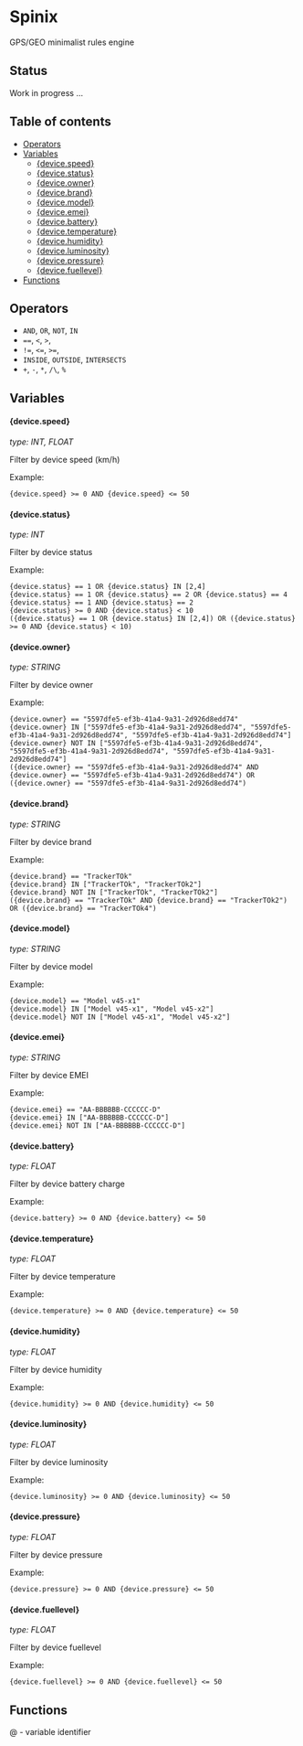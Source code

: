# Spinix

GPS/GEO minimalist rules engine

## Status
Work in progress ...

## Table of contents
- [Operators](#operators)
- [Variables](#variables)
    * [{device.speed}](#devicespeed)
    * [{device.status}](#devicestatus)
    * [{device.owner}](#deviceowner)
    * [{device.brand}](#devicebrand)
    * [{device.model}](#devicemodel)
    * [{device.emei}](#deviceemei)
    * [{device.battery}](#devicebattery)
    * [{device.temperature}](#devicetemperature)
    * [{device.humidity}](#devicehumidity)
    * [{device.luminosity}](#deviceluminosity)
    * [{device.pressure}](#devicepressure)
    * [{device.fuellevel}](#devicefuellevel)
- [Functions](#functions)
   
## Operators
- ```AND```, ```OR```, ```NOT```, ```IN```
- ```==```, ```<```, ```>```,
- ```!=```, ```<=```, ```>=```, 
- ```INSIDE```, ```OUTSIDE```, ```INTERSECTS```
- ```+```, ```-```, ```*```, ```/\```, ```%```

## Variables
#### {device.speed} 
*type: INT, FLOAT*

Filter by device speed (km/h)

Example:
```gotemplate
{device.speed} >= 0 AND {device.speed} <= 50
```

#### {device.status}
*type: INT*

Filter by device status

Example:
```gotemplate
{device.status} == 1 OR {device.status} IN [2,4]
{device.status} == 1 OR {device.status} == 2 OR {device.status} == 4
{device.status} == 1 AND {device.status} == 2 
{device.status} >= 0 AND {device.status} < 10
({device.status} == 1 OR {device.status} IN [2,4]) OR ({device.status} >= 0 AND {device.status} < 10)
```

#### {device.owner}
*type: STRING*

Filter by device owner

Example:
```gotemplate
{device.owner} == "5597dfe5-ef3b-41a4-9a31-2d926d8edd74"
{device.owner} IN ["5597dfe5-ef3b-41a4-9a31-2d926d8edd74", "5597dfe5-ef3b-41a4-9a31-2d926d8edd74", "5597dfe5-ef3b-41a4-9a31-2d926d8edd74"]
{device.owner} NOT IN ["5597dfe5-ef3b-41a4-9a31-2d926d8edd74", "5597dfe5-ef3b-41a4-9a31-2d926d8edd74", "5597dfe5-ef3b-41a4-9a31-2d926d8edd74"]
({device.owner} == "5597dfe5-ef3b-41a4-9a31-2d926d8edd74" AND {device.owner} == "5597dfe5-ef3b-41a4-9a31-2d926d8edd74") OR ({device.owner} == "5597dfe5-ef3b-41a4-9a31-2d926d8edd74")
```

#### {device.brand}
*type: STRING*

Filter by device brand

Example:
```gotemplate
{device.brand} == "TrackerTOk"
{device.brand} IN ["TrackerTOk", "TrackerTOk2"]
{device.brand} NOT IN ["TrackerTOk", "TrackerTOk2"]
({device.brand} == "TrackerTOk" AND {device.brand} == "TrackerTOk2") OR ({device.brand} == "TrackerTOk4")
```

#### {device.model}
*type: STRING*

Filter by device model

Example:
```gotemplate
{device.model} == "Model v45-x1"
{device.model} IN ["Model v45-x1", "Model v45-x2"]
{device.model} NOT IN ["Model v45-x1", "Model v45-x2"]
```

#### {device.emei}
*type: STRING*

Filter by device EMEI

Example:
```gotemplate
{device.emei} == "AA-BBBBBB-CCCCCC-D"
{device.emei} IN ["AA-BBBBBB-CCCCCC-D"]
{device.emei} NOT IN ["AA-BBBBBB-CCCCCC-D"]
```

#### {device.battery}
*type: FLOAT*

Filter by device battery charge

Example:
```gotemplate
{device.battery} >= 0 AND {device.battery} <= 50  
```

#### {device.temperature}
*type: FLOAT*

Filter by device temperature

Example:
```gotemplate
{device.temperature} >= 0 AND {device.temperature} <= 50  
```

#### {device.humidity}
*type: FLOAT*

Filter by device humidity

Example:
```gotemplate
{device.humidity} >= 0 AND {device.humidity} <= 50  
```

#### {device.luminosity}
*type: FLOAT*

Filter by device luminosity

Example:
```gotemplate
{device.luminosity} >= 0 AND {device.luminosity} <= 50  
```

#### {device.pressure}
*type: FLOAT*

Filter by device pressure

Example:
```gotemplate
{device.pressure} >= 0 AND {device.pressure} <= 50  
```

#### {device.fuellevel}
*type: FLOAT*

Filter by device fuellevel

Example:
```gotemplate
{device.fuellevel} >= 0 AND {device.fuellevel} <= 50  
```


## Functions
@ - variable identifier
